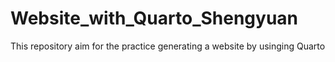 # Website_with_Quarto_Shengyuan
This repository aim for the practice generating a website by usinging Quarto
